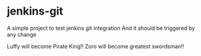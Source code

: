 # jenkins-git
A simple project to test jenkins git integration
And it should be triggered by any change

Luffy will become Pirate King!!
Zoro will become greatest swordsman!!
